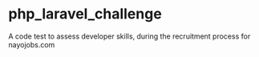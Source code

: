 # php_laravel_challenge
A code test to assess developer skills, during the recruitment process for nayojobs.com
